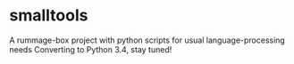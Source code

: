 # smalltools
A rummage-box project with python scripts for usual language-processing needs 
Converting to Python 3.4, stay tuned!
